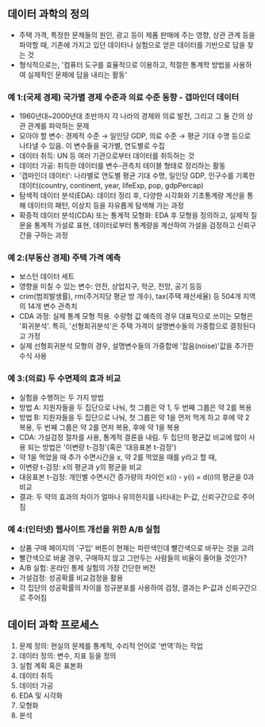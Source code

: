 ## 데이터 과학의 정의
- 주택 가격, 특정한 문제들의 원인, 광고 등이 제품 판매에 주는 영향, 상관 관계 등을 파악할 때, 기존에 가지고 있던 데이터나 실험으로 얻은 데이터를 기반으로 답을 찾는 것
- 형식적으로는, '컴퓨터 도구를 효율적으로 이용하고, 적절한 통계학 방법을 사용하여 실제적인 문제에 답을 내리는 활동'

### 예 1:(국제 경제) 국가별 경제 수준과 의료 수준 동향 - 갭마인더 데이터
- 1960년대~2000년대 초반까지 각 나라의 경제와 의료 발전, 그리고 그 둘 간의 상관 관계를 파악하는 문제
- 모아야 할 변수: 경제적 수준 → 일인당 GDP, 의료 수준 → 평균 기대 수명 등으로 나타낼 수 있음. 이 변수들을 국가별, 연도별로 수집
- 데이터 취득: UN 등 여러 기관으로부터 데이터를 취득하는 것
- 데이터 가공: 취득한 데이터를 변수-관측치 테이블 형태로 정리하는 활동
- '갭마인더 데이터': 나라별로 연도별 평균 기대 수명, 일인당 GDP, 인구수를 기록한 데이터(country, continent, year, lifeExp, pop, gdpPercap)
- 탐색적 데이터 분석(EDA): 데이터 정리 후, 다양한 시각화와 기초통계량 계산을 통해 데이터의 패턴, 이상치 등을 자유롭게 탐색해 가는 과정
- 확증적 데이터 분석(CDA) 또는 통계적 모형화: EDA 후 모형을 정의하고, 실제적 질문을 통계적 가설로 표현, 데이터로부터 통계량을 계산하여 가설을 검정하고 신뢰구간을 구하는 과정

### 예 2:(부동산 경제) 주택 가격 예측
- 보스턴 데이터 세트
- 영향을 미칠 수 있는 변수: 안전, 상업지구, 학군, 전망, 공기 등등
- crim(범죄발생률), rm(주거지당 평균 방 개수), tax(주택 재산세율) 등 504개 지역의 14개 변수 관측치
- CDA 과정: 실제 통계 모형 적용. 수량형 값 예측의 경우 대표적으로 쓰이는 모형은 '회귀분석'. 특히, '선형회귀분석'은 주택 가격이 설명변수들의 가중합으로 결정된다고 가정
- 실제 선형회귀분석 모형의 경우, 설명변수들의 가중합에 '잡음(noise)'값을 추가한 수식 사용

### 예 3:(의료) 두 수면제의 효과 비교
- 실험을 수행하는 두 가지 방법
- 방법 A: 지원자들을 두 집단으로 나눠, 첫 그룹은 약 1, 두 번째 그룹은 약 2를 복용
- 방법 B: 지원자들을 두 집단으로 나눠, 첫 그룹은 약 1을 먼저 먹게 하고 후에 약 2 복용, 두 번째 그룹은 약 2를 먼저 복용, 후에 약 1을 복용
- CDA: 가설검정 절차를 사용, 통계적 결론을 내림. 두 집단의 평균값 비교에 많이 사용 되는 방법은 '이변량 t-검정'(혹은 '대응표본 t-검정')
- 약 1을 먹었을 때 추가 수면시간을 x, 약 2를 먹었을 때를 y라고 할 때,
- 이변량 t-검정: x의 평균과 y의 평균을 비교
- 대응표본 t-검정: 개인별 수면시간 증가량의 차이인 x(i) - y(i) = d(i)의 평균을 0과 비교
- 결과: 두 약의 효과의 차이가 얼마나 유의한지를 나타내는 P-값, 신뢰구간으로 주어짐

### 예 4:(인터넷) 웹사이트 개선을 위한 A/B 실험
- 상품 구매 페이지의 '구입' 버튼이 현재는 파란색인데 빨간색으로 바꾸는 것을 고려
- 빨간색으로 바꿀 경우, 구매하지 않고 그만두는 사람들의 비율이 줄어들 것인가?
- A/B 실험: 온라인 통제 실험의 가장 간단한 버전
- 가설검정: 성공확률 비교검정을 활용
- 각 집단의 성공확률의 차이를 정규분포를 사용하여 검정, 결과는 P-값과 신뢰구간으로 주어짐

## 데이터 과학 프로세스
1. 문제 정의: 현실의 문제를 통계적, 수리적 언어로 '번역'하는 작업
2. 데이터 정의: 변수, 지표 등을 정의
3. 실험 계획 혹은 표본화
4. 데이터 취득
5. 데이터 가공
6. EDA 및 시각화
7. 모형화
8. 분석 
